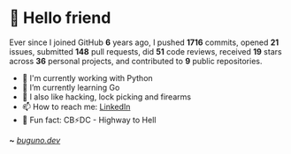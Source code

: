 # 🤖 Hello friend

Ever since I joined GitHub **6** years ago, I pushed **1716** commits, opened **21** issues, submitted **148** pull requests, did **51** code reviews, received **19** stars across **36** personal projects, and contributed to **9** public repositories.

- 🐍 I'm currently working with Python
- 🌱 I’m currently learning Go
- 🔭 I also like hacking, lock picking and firearms
- 📫 How to reach me: [LinkedIn](https://www.linkedin.com/in/brunodesouzabezerra/)
- 🤡 Fun fact: CB⚡DC - Highway to Hell

**~** [_buguno.dev_](https://buguno.dev)
